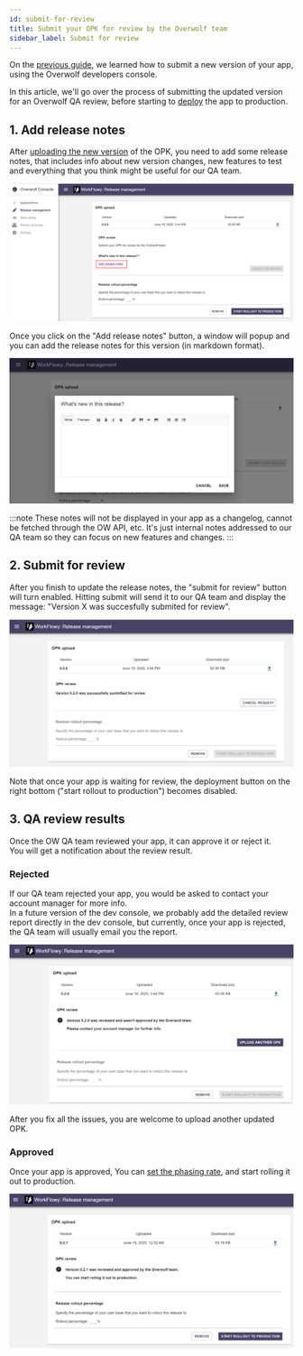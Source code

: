 ```yaml
---
id: submit-for-review
title: Submit your OPK for review by the Overwolf team
sidebar_label: Submit for review
---
```


On the [previous guide](submit-a-new-version), we learned how to submit a new version of your app, using the Overwolf developers console.

In this article, we'll go over the process of submitting the updated version for an Overwolf QA review, before starting to [deploy](/submit-a-new-version#4-set-the-phasing-rate) the app to production.

## 1. Add release notes

After [uploading the new version](/submit-a-new-version#3-upload-the-new-opk) of the OPK, you need to add some release notes, that includes info about new version changes, new features to test and everything that you think might be useful for our QA team.

![upload](../assets/dev-console/submit-review/upload.png)

Once you click on the "Add release notes" button, a window will popup and you can add the release notes for this version (in markdown format).

![release](../assets/dev-console/submit-review/release-notes.png)

:::note
These notes will not be displayed in your app as a changelog, cannot be fetched through the OW API, etc. It's just internal notes addressed to our QA team so they can focus on new features and changes.
:::

## 2. Submit for review

After you finish to update the release notes, the "submit for review" button will turn enabled.
Hitting submit will send it to our QA team and display the message: "Version X was succesfully submited for review".

![release](../assets/dev-console/submit-review/submit.png)

Note that once your app is waiting for review, the deployment button on the right bottom ("start rollout to production") becomes disabled.

## 3. QA review results

Once the OW QA team reviewed your app, it can approve it or reject it.  
You will get a notification about the review result.

### Rejected

If our QA team rejected your app, you would be asked to contact your account manager for more info.  
In a future version of the dev console, we probably add the detailed review report directly in the dev console, but currently, once your app is rejected, the QA team will usually email you the report.

![rejected](../assets/dev-console/submit-review/rejected.png)

After you fix all the issues, you are welcome to upload another updated OPK.

### Approved

Once your app is approved, You can [set the phasing rate](submit-a-new-version#5-set-the-phasing-rate), and start rolling it out to production.

![approved](../assets/dev-console/submit-review/approved.png)

